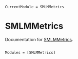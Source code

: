 ```@meta
CurrentModule = SMLMMetrics
```

# SMLMMetrics

Documentation for [SMLMMetrics](https://github.com/JuliaSMLM/SMLMMetrics.jl).

```@index
```

```@autodocs
Modules = [SMLMMetrics]
```
